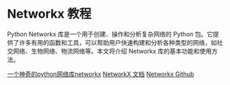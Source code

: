 # Networkx 教程

<show-structure depth="2"/>

Python Networkx 库是一个用于创建、操作和分析复杂网络的 Python 包。它提供了许多有用的函数和工具，可以帮助用户快速构建和分析各种类型的网络，如社交网络、生物网络、物流网络等。本文将介绍 Networkx 库的基本功能和使用方法。


<seealso>
<category ref="ref_docs">
    <a href="https://mp.weixin.qq.com/s/lyhAHQgTa-UPgoa8tY4BGQ">一个神奇的python网络库networkx</a>
    <a href="https://networkx.org/documentation/stable/">NetworkX 文档</a>
</category>
<category ref="ref_github">
    <a href="https://github.com/networkx/networkx">Networkx Github</a>
</category>
<category ref="ref_issues"></category>
<category ref="ref_hf"></category>
<category ref="ref_ms"></category>
</seealso>